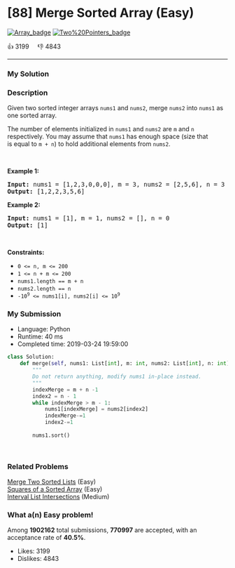 # [88] Merge Sorted Array (Easy)

[![Array_badge](https://img.shields.io/badge/topic-Array-green.svg)](https://leetcode.com/problems/merge-sorted-array/)  [![Two%20Pointers_badge](https://img.shields.io/badge/topic-Two%20Pointers-green.svg)](https://leetcode.com/problems/merge-sorted-array/) 

:+1: 3199 &nbsp; &nbsp; :thumbsdown: 4843

---

### My Solution


### Description
<p>Given two sorted integer arrays <code>nums1</code> and <code>nums2</code>, merge <code>nums2</code> into <code>nums1</code> as one sorted array.</p>

<p>The number of elements initialized in <code>nums1</code> and <code>nums2</code> are <code>m</code> and <code>n</code> respectively. You may assume that <code>nums1</code> has enough space (size that is&nbsp;equal to <code>m + n</code>) to hold additional elements from <code>nums2</code>.</p>

<p>&nbsp;</p>
<p><strong>Example 1:</strong></p>
<pre><strong>Input:</strong> nums1 = [1,2,3,0,0,0], m = 3, nums2 = [2,5,6], n = 3
<strong>Output:</strong> [1,2,2,3,5,6]
</pre><p><strong>Example 2:</strong></p>
<pre><strong>Input:</strong> nums1 = [1], m = 1, nums2 = [], n = 0
<strong>Output:</strong> [1]
</pre>
<p>&nbsp;</p>
<p><strong>Constraints:</strong></p>

<ul>
	<li><code>0 &lt;= n, m &lt;= 200</code></li>
	<li><code>1 &lt;= n + m &lt;= 200</code></li>
	<li><code>nums1.length == m + n</code></li>
	<li><code>nums2.length == n</code></li>
	<li><code>-10<sup>9</sup> &lt;= nums1[i], nums2[i] &lt;= 10<sup>9</sup></code></li>
</ul>



### My Submission

- Language: Python
- Runtime: 40 ms
- Completed time: 2019-03-24 19:59:00

```Python
class Solution:
    def merge(self, nums1: List[int], m: int, nums2: List[int], n: int) -> None:
        """
        Do not return anything, modify nums1 in-place instead.
        """
        indexMerge = m + n -1
        index2 = n - 1
        while indexMerge > m - 1:
            nums1[indexMerge] = nums2[index2]
            indexMerge-=1
            index2-=1
        
        nums1.sort()
        
    
```


### Related Problems
[Merge Two Sorted Lists](https://leetcode.com/problems/merge-two-sorted-lists/) (Easy) <br>
[Squares of a Sorted Array](https://leetcode.com/problems/squares-of-a-sorted-array/) (Easy) <br>
[Interval List Intersections](https://leetcode.com/problems/interval-list-intersections/) (Medium) <br>



### What a(n) Easy problem!
Among **1902162** total submissions, **770997** are accepted, with an acceptance rate of **40.5%**. <br>

- Likes: 3199
- Dislikes: 4843

